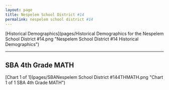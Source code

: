 ```yaml
---
layout: page
title: Nespelem School District #14
permalink: nespelem school district #14
---
```



[Historical Demographics](pages/Historical Demographics for the Nespelem School District #14.png "Nespelem School District #14 Historical Demographics")

___

## SBA 4th Grade MATH

[Chart 1 of 1](pages/SBANespelem School District #144THMATH.png "Chart 1 of 1 SBA 4th Grade MATH")

